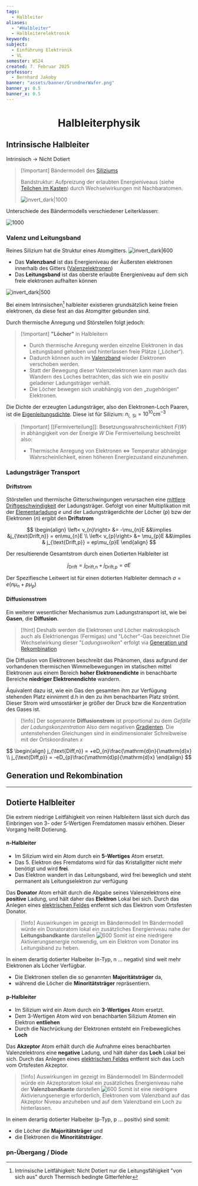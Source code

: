 ```yaml
---
tags:
  - Halbleiter
aliases:
  - "#Halbleiter"
  - Halbleiterelektronik
keywords: 
subject:
  - Einführung Elektronik
  - VL
semester: WS24
created: 7. Februar 2025
professor:
  - Bernhard Jakoby
banner: "assets/banner/GrundnerWafer.png"
banner_y: 0.5
banner_x: 0.5
---
```

 
# <center>Halbleiterphysik</center>

## Intrinsische Halbleiter

Intrinsisch $\to$ Nicht Dotiert

> [!important] Bändermodell des [Siliziums](Silizium.md)
> 
> Bandstruktur: Aufpreizung der erlaubten Energieniveaus (siehe [Teilchen im Kasten](../../Elektrotechnik/Teilchen%20im%20Kasten.md)) durch Wechselwirkungen mit Nachbaratomen.
> 
> ![invert_dark|1000](assets/SiLeitungsValenzband.png)

Unterschiede des Bändermodells verschiedener Leiterklassen:

![1000](../../Hardwareentwicklung/assets/Baendermodell.png)




### Valenz und Leitungsband

Reines Silizium hat die Struktur eines Atomgitters.
![invert_dark|600](assets/Pasted%20image%2020250207135059.png)
- Das **Valenzband** ist das Energieniveau der Äußersten elektronen innerhalb des Gitters ([Valenzelektronen](../../Chemie/Valenzelektronen.md))
- Das **Leitungsband** ist das oberste erlaubte Energieniveau auf dem sich freie elektronen aufhalten können  



![invert_dark|500](assets/HalbleiterValenzLeitungsband.png)

Bei einem Intrinsischen[^1] halbleiter existieren grundsätzlich keine freien elektronen, da diese fest an das Atomgitter gebunden sind.

Durch thermische Anregung und Störstellen folgt jedoch: 

> [!important] **"Löcher"** in Halbleitern
> - Durch thermische Anregung werden einzelne Elektronen in das Leitungsband gehoben und hinterlassen freie Plätze („Löcher“).
> - Dadurch können auch im [Valenzband](../../Chemie/Valenzelektronen.md) wieder Elektronen verschoben werden.
> - Statt der Bewegung dieser Valenzelektronen kann man auch das Wandern des Loches betrachten, das sich wie ein positiv geladener Ladungsträger verhält.
> - Die Löcher bewegen sich unabhängig von den „zugehörigen“ Elektronen.


Die Dichte der erzeugten Ladungsträger, also den Elektronen-Loch Paaren, ist die [Eigenleitungsdichte](Fermiverteilung.md). Diese ist für Silizium: $n_{i,\text{ Si}} = 10^{10} \mathrm{cm}^{-3}$

> [!important] [[Fermiverteilung]]: Besetzungswahrscheinlichkeit $F(W)$ in abhängigkeit von der Energie $W$
> Die Fermiverteilung beschreibt also:
> - Thermische Anregung von Elektronen $\iff$ Temperatur abhängige Wahrscheinlichkeit, einen höheren Energiezustand einzunehmen. 

### Ladungsträger Transport

#### Driftstrom

Störstellen und thermische Gitterschwingungen verursachen eine [mittlere Driftgeschwindigkeit](../Elektrotechnik/Drude-Modell.md) der Ladungsträger.
Gefolgt von einer Multiplikation mit der [Elementarladung](Konstanten/Elementarladung.md) $e$ und der Ladungsträgerdichte der Löcher ($p$) bzw der Elektronen ($n$) ergibt den **Driftstrom** 

$$
\begin{align}
\left< v_{n}\right> &= -\mu_{n}E &&\implies &j_{\text{Drift,n}} = en\mu_{n}E \\
\left< v_{p}\right> &= \mu_{p}E &&\implies & j_{\text{Drift,p}} = ep\mu_{p}E
\end{align}
$$



Der resultierende Gesamtstrom durch einen Dotierten Halbleiter ist

$$j_{\text{Drift}} = j_{\text{Drift,n}} + j_{\text{Drift,p}} = \sigma E$$

Der Spezifiesche Leitwert ist für einen dotierten Halbleiter demnach $\sigma = e(n\mu_{n}+p\mu_{p})$

#### Diffusionsstrom

Ein weiterer wesentlicher Mechanismus zum Ladungstransport ist, wie bei **Gasen**, die **Diffusion**.

> [!hint] Deshalb werden die Elektronen und Löcher makroskopisch auch als Elektrionengas (Fermigas) und "Löcher"-Gas bezeichnet
> Die Wechselwirkung dieser "*Ladungswolken*" erfolgt via [Generation und Rekombination](#Generation%20und%20Rekombination) 

Die Diffusion von Elektronen beschreibt das Phänomen, dass aufgrund der vorhandenen thermischen Wimmelbewegungen im statischen mittel Elektronen aus einem Bereich **hoher Elektronendichte** in benachbarte Bereiche **niedriger Elektronendichte** wandern.

Äquivalent dazu ist, wie ein Gas den gesamten ihm zur Verfügung stehenden Platz einnimmt d.h in den zu ihm benachbarten Platz strömt. Dieser Strom wird umsostärker je größer der Druck bzw die Konzentration des Gases ist.

> [!info] Der sogenannte **Diffusionstrom** ist proportional zu dem *Gefälle der Ladungskonzentration*
> Also dem negativen [Gradienten](../Mathematik/Analysis/Gradient.md). Die untenstehenden Gleichungen sind in eindimensionaler Schreibweise mit der Ortskoordinaten $x$

$$
\begin{align}
j_{\text{Diff,n}} = +eD_{n}\frac{\mathrm{d}n}{\mathrm{d}x} \\
j_{\text{Diff,p}} = -eD_{p}\frac{\mathrm{d}p}{\mathrm{d}x}
\end{align}
$$
## Generation und Rekombination

---

## Dotierte Halbleiter

Die extrem niedrige Leitfähigkeit von reinen Halbleitern lässt sich durch das Einbringen von 3- oder 5-Wertigen Fremdatomen massiv erhöhen. Dieser Vorgang heißt Dotierung.

#### n-Halbleiter

- Im Silizium wird ein Atom durch ein **5-Wertiges** Atom ersetzt.
- Das 5. Elektron des Fremdatoms wird für das Kristallgitter nicht mehr benötigt und wird **frei**.
- Das Elektron wandert in das Leitungsband, wird frei beweglich und steht permanent als Leitungselektron zur verfügung

Das **Donator** Atom erhält durch die Abgabe seines Valenzelektrons eine **positive** Ladung, und hält daher das **Elektron** Lokal bei sich.
Durch das Anlegen eines [elektrischen Feldes](../../Elektrotechnik/Elektrisches%20Feld.md) entfernt sich das Elektron vom Ortsfesten Donator.

> [!info] Auswirkungen im gezeigt im Bändermodell
> Im Bändermodell würde ein Donatoratom lokal ein zusätzliches Energieniveau nahe der **Leitungsbandkante** darstellen 
> ![600](../../assets/Excalidraw/Halbleiterphysik%202025-02-07%2014.24.34.excalidraw) 
> Somit ist eine niedrigere Aktivierungsenergie notwendig, um ein Elektron vom Donator ins Leitungsband zu heben.

In einem derartig dotierter Halbeiter (n-Typ, n ... negativ) sind weit mehr Elektronen als Löcher Verfügbar.
- Die Elektronen stellen die so genannten **Majoritätsträger** da,
- während die Löcher die **Minoritätsträger** repräsentiern.

#### p-Halbleiter

- Im Silizium wird ein Atom durch ein **3-Wertiges** Atom ersetzt.
- Dem 3-Wertigen Atom wird von benachbarten Silizium Atomen ein Elektron **entliehen**
- Durch die Nachrückung der Elektronen entsteht ein Freibewegliches **Loch**

Das **Akzeptor** Atom erhält durch die Aufnahme eines benachbarten Valenzelektrons eine **negative** Ladung, und hält daher das **Loch** Lokal bei sich.
Durch das Anlegen eines [elektrischen Feldes](../../Elektrotechnik/Elektrisches%20Feld.md) entfernt sich das Loch vom Ortsfesten Akzeptor.

> [!info] Auswirkungen im gezeigt im Bändermodell
> Im Bändermodell würde ein Akzeptoratom lokal ein zusätzliches Energieniveau nahe der **Valenzbandkante** darstellen 
> ![600](../assets/Excalidraw/Halbleiterphysik%202025-02-07%2014.47.50.excalidraw)
> Somit ist eine niedrigere Aktivierungsenergie erforderlich, Elektronen vom Valenzband auf das Akzeptor Niveau anzuheben und auf dem Valenzband ein Loch zu hinterlassen.

In einem derartig dotierter Halbeiter (p-Typ, p ... positiv) sind somit:
- die Löcher die **Majoritätsträger** und
- die Elektronen die **Minoritätsträger**.


### pn-Übergang / Diode



[^1]: Intrinsische Leitfähigkeit: Nicht Dotiert nur die Leitungsfähigkeit "von sich aus" durch Thermisch bedingte Gitterfehler
